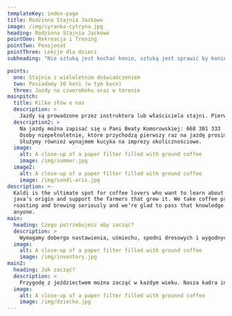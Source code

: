 ```yaml
---
templateKey: index-page
title: Rodzinna Stajnia Jackowo
image: /img/cyranka-cytryna.jpg
heading: Rodzinna Stajnia Jackowo
pointOne: Rekreacja i Trening
pointTwo: Pensjonat
pointThree: Lekcje dla dzieci
subheading: "Nie sztuką jest kochać konie, sztuką jest sprawić by konie pokochały Ciebie"

points:
  one: Stajnia z wieloletnim doświadczeniem
  two: Posiadamy 10 koni (w tym kuce)
  three: Jazdy na czworoboku oraz w terenie
mainpitch:
  title: Kilka słów o nas
  description: >
    Jazdy są prowadzone przez instruktora lub właściciela stajni. Pierwsza lekcja jest zawsze na czworoboku, abyśmy mogli sprawdzić umiejętności jeźdźca. Jest możliwość jazdy w teren po lasach i polach.
  description2: >
    Na jazdy można zapisać się u Pani Beaty Komorowskiej: 668 301 333
    Osoby niepełnoletnie, które przychodzą pierwszy raz na jazdę prosimy o przyjście z opiekunem lub rodzicem, ewentualnie przyniesienie oświadczenia podpisanego przez rodzica lub opiekuna.
    Służymy również wynajmem kucyka na imprezy okolicznościowe.
  image:
    alt: A close-up of a paper filter filled with ground coffee
    image: /img/summer.jpg
  image2:
    alt: A close-up of a paper filter filled with ground coffee
    image: /img/sandi-aris.jpg
description: >-
  Kaldi is the ultimate spot for coffee lovers who want to learn about their
  java’s origin and support the farmers that grew it. We take coffee production,
  roasting and brewing seriously and we’re glad to pass that knowledge to
  anyone.
main:
  heading: Czego potrzebujesz aby zacząć?
  description: >
    Wymagamy dobergo nastawienia, uśmiechu, spodni dresowych i wygodnych butów. Kaski mamy do dyspozycji klientów.
  image:
    alt: A close-up of a paper filter filled with ground coffee
    image: /img/inventory.jpg
main2:
  heading: Jak zacząć?
  description: >
    Przygodę z jeździectwem można zacząć w każdym wieku. Nasza kadra instruktorska, przygotuje dla Państwa odpowiedni trening, dobrany do umiejętności. Jedyne czego potrzeba, aby zacząć, to zadzwonić i umówić się na trening :)
  image:
    alt: A close-up of a paper filter filled with grounnd coffee
    image: /img/dziecko.jpg
---
```

